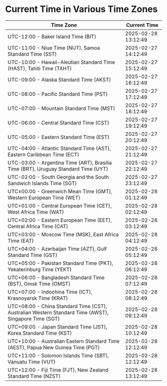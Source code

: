 # Current Time in Various Time Zones

| Time Zone | Current Time |
|-----------|--------------|
| UTC-12:00 - Baker Island Time (BIT) | 2025-02-28 13:12:49 |
| UTC-11:00 - Niue Time (NUT), Samoa Standard Time (SST) | 2025-02-27 14:12:49 |
| UTC-10:00 - Hawaii-Aleutian Standard Time (HAST), Tahiti Time (TAHT) | 2025-02-27 15:12:49 |
| UTC-09:00 - Alaska Standard Time (AKST) | 2025-02-27 16:12:49 |
| UTC-08:00 - Pacific Standard Time (PST) | 2025-02-27 17:12:49 |
| UTC-07:00 - Mountain Standard Time (MST) | 2025-02-27 18:12:49 |
| UTC-06:00 - Central Standard Time (CST) | 2025-02-27 19:12:49 |
| UTC-05:00 - Eastern Standard Time (EST) | 2025-02-27 20:12:49 |
| UTC-04:00 - Atlantic Standard Time (AST), Eastern Caribbean Time (ECT) | 2025-02-27 21:12:49 |
| UTC-03:00 - Argentina Time (ART), Brasília Time (BRT), Uruguay Standard Time (UYT) | 2025-02-27 22:12:49 |
| UTC-02:00 - South Georgia and the South Sandwich Islands Time (SGT) | 2025-02-27 23:12:49 |
| UTC±00:00 - Greenwich Mean Time (GMT), Western European Time (WET) | 2025-02-28 01:12:49 |
| UTC+01:00 - Central European Time (CET), West Africa Time (WAT) | 2025-02-28 02:12:49 |
| UTC+02:00 - Eastern European Time (EET), Central Africa Time (CAT) | 2025-02-28 03:12:49 |
| UTC+03:00 - Moscow Time (MSK), East Africa Time (EAT) | 2025-02-28 04:12:49 |
| UTC+04:00 - Azerbaijan Time (AZT), Gulf Standard Time (GST) | 2025-02-28 05:12:49 |
| UTC+05:00 - Pakistan Standard Time (PKT), Yekaterinburg Time (YEKT) | 2025-02-28 06:12:49 |
| UTC+06:00 - Bangladesh Standard Time (BST), Omsk Time (OMST) | 2025-02-28 07:12:49 |
| UTC+07:00 - Indochina Time (ICT), Krasnoyarsk Time (KRAT) | 2025-02-28 08:12:49 |
| UTC+08:00 - China Standard Time (CST), Australian Western Standard Time (AWST), Singapore Time (SGT) | 2025-02-28 09:12:49 |
| UTC+09:00 - Japan Standard Time (JST), Korea Standard Time (KST) | 2025-02-28 10:12:49 |
| UTC+10:00 - Australian Eastern Standard Time (AEST), Papua New Guinea Time (PGT) | 2025-02-28 12:12:49 |
| UTC+11:00 - Solomon Islands Time (SBT), Vanuatu Time (VUT) | 2025-02-28 12:12:49 |
| UTC+12:00 - Fiji Time (FJT), New Zealand Standard Time (NZST) | 2025-02-28 13:12:49 |
